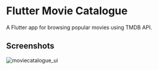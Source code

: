 # Flutter Movie Catalogue

A Flutter app for browsing popular movies using TMDB API.

## Screenshots


![moviecatalogue_ui](https://github.com/muhfauzidk/Flutter-Movie-Catalogue/assets/86062100/65afd12a-04e6-467a-98e3-7c8e25201027)
